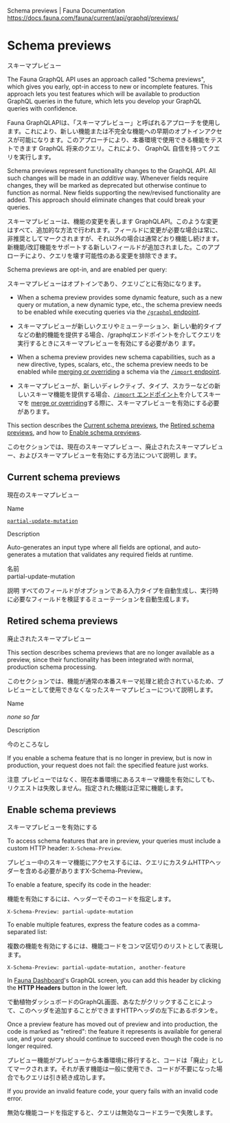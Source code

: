 Schema previews | Fauna Documentation
https://docs.fauna.com/fauna/current/api/graphql/previews/

# Schema previews

スキーマプレビュー

The Fauna GraphQL API uses an approach called "Schema previews", which gives you early, opt-in access to new or incomplete features. This approach lets you test features which will be available to production GraphQL queries in the future, which lets you develop your GraphQL queries with confidence.

Fauna GraphQLAPIは、「スキーマプレビュー」と呼ばれるアプローチを使用します。これにより、新しい機能または不完全な機能への早期のオプトインアクセスが可能になります。このアプローチにより、本番環境で使用できる機能をテストできます GraphQL 将来のクエリ。これにより、 GraphQL 自信を持ってクエリを実行します。

Schema previews represent functionality changes to the GraphQL API. All such changes will be made in an _additive_ way. Whenever fields require changes, they will be marked as deprecated but otherwise continue to function as normal. New fields supporting the new/revised functionality are added. This approach should eliminate changes that could break your queries.

スキーマプレビューは、機能の変更を表します GraphQLAPI。このような変更はすべて、追加的な方法で行われます。フィールドに変更が必要な場合は常に、非推奨としてマークされますが、それ以外の場合は通常どおり機能し続けます。新機能/改訂機能をサポートする新しいフィールドが追加されました。このアプローチにより、クエリを壊す可能性のある変更を排除できます。

Schema previews are opt-in, and are enabled per query:

スキーマプレビューはオプトインであり、クエリごとに有効になります。

-   When a schema preview provides some dynamic feature, such as a new query or mutation, a new dynamic type, etc., the schema preview needs to be enabled while executing queries via the [`/graphql` endpoint](https://docs.fauna.com/fauna/current/api/graphql/endpoints#graphql).

- スキーマプレビューが新しいクエリやミューテーション、新しい動的タイプなどの動的機能を提供する場合、/graphqlエンドポイントを介してクエリを実行するときにスキーマプレビューを有効にする必要があり ます。

-   When a schema preview provides new schema capabilities, such as a new directive, types, scalars, etc., the schema preview needs to be enabled while [merging or overriding](https://docs.fauna.com/fauna/current/api/graphql/endpoints#modes) a schema via the [`/import` endpoint](https://docs.fauna.com/fauna/current/api/graphql/endpoints#import).

- スキーマプレビューが、新しいディレクティブ、タイプ、スカラーなどの新しいスキーマ機能を提供する場合、[`/import` エンドポイント](https://docs.fauna.com/fauna/current/api/graphql/endpoints#import)を介してスキーマを [merge or overriding](https://docs.fauna.com/fauna/current/api/graphql/endpoints#modes)する際に、スキーマプレビューを有効にする必要があります。

This section describes the [Current schema previews](#previews), the [Retired schema previews](#production), and how to [Enable schema previews](#enable).

このセクションでは、現在のスキーマプレビュー、廃止されたスキーマプレビュー、およびスキーマプレビューを有効にする方法について説明し ます。

## [](#previews)Current schema previews

現在のスキーマプレビュー

Name

[`partial-update-mutation`](https://docs.fauna.com/fauna/current/api/graphql/previews/partial_update_mutation)

Description

Auto-generates an input type where all fields are optional, and auto-generates a mutation that validates any required fields at runtime.

名前	
partial-update-mutation

説明
すべてのフィールドがオプションである入力タイプを自動生成し、実行時に必要なフィールドを検証するミューテーションを自動生成します。

## [](#production)Retired schema previews

廃止されたスキーマプレビュー

This section describes schema previews that are no longer available as a preview, since their functionality has been integrated with normal, production schema processing.

このセクションでは、機能が通常の本番スキーマ処理と統合されているため、プレビューとして使用できなくなったスキーマプレビューについて説明します。

  

Name

_none so far_

Description

今のところなし

If you enable a schema feature that is no longer in preview, but is now in production, your request does not fail: the specified feature just works.

注意
プレビューではなく、現在本番環境にあるスキーマ機能を有効にしても、リクエストは失敗しません。指定された機能は正常に機能します。

## [](#enable)Enable schema previews

スキーマプレビューを有効にする

To access schema features that are in preview, your queries must include a custom HTTP header: `X-Schema-Preview`.

プレビュー中のスキーマ機能にアクセスするには、クエリにカスタムHTTPヘッダーを含める必要がありますX-Schema-Preview。

To enable a feature, specify its code in the header:

機能を有効にするには、ヘッダーでそのコードを指定します。

```http
X-Schema-Preview: partial-update-mutation
```

To enable multiple features, express the feature codes as a comma-separated list:

複数の機能を有効にするには、機能コードをコンマ区切りのリストとして表現します。

```http
X-Schema-Preview: partial-update-mutation, another-feature
```

In [Fauna Dashboard](https://dashboard.fauna.com/)'s GraphQL screen, you can add this header by clicking the **HTTP Headers** button in the lower left.

で動植物ダッシュボードのGraphQL画面、あなたがクリックすることによって、このヘッダを追加することができますHTTPヘッダの左下にあるボタンを。

Once a preview feature has moved out of preview and into production, the code is marked as "retired": the feature it represents is available for general use, and your query should continue to succeed even though the code is no longer required.

プレビュー機能がプレビューから本番環境に移行すると、コードは「廃止」としてマークされます。それが表す機能は一般に使用でき、コードが不要になった場合でもクエリは引き続き成功します。

If you provide an invalid feature code, your query fails with an invalid code error.

無効な機能コードを指定すると、クエリは無効なコードエラーで失敗します。


